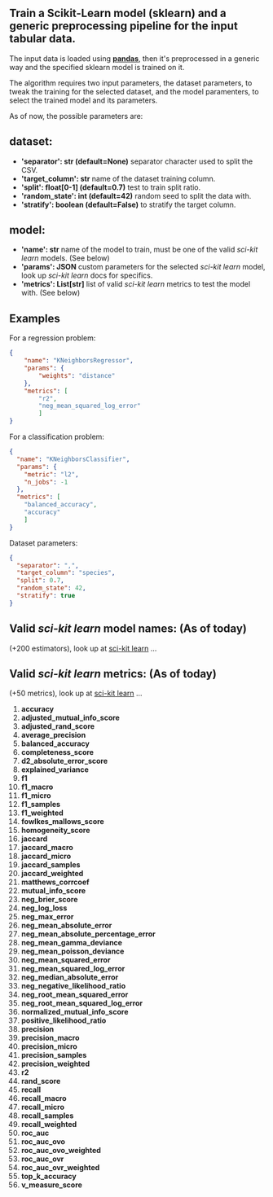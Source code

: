 ## Train a **Scikit-Learn model** (sklearn) and a generic preprocessing pipeline for the input tabular data.

The input data is loaded using [**pandas**](https://pandas.pydata.org), then it's preprocessed in a generic way and the specified sklearn model is trained on it.

The algorithm requires two input parameters, the dataset parameters, to tweak the training for the selected dataset, and the model paramenters, to select the trained model and its parameters.

As of now, the possible parameters are:

## dataset:

- **'separator': str (default=None)** separator character used to split the CSV.
- **'target_column': str** name of the dataset training column.
- **'split': float[0-1] (default=0.7)** test to train split ratio.
- **'random_state': int (default=42)** random seed to split the data with.
- **'stratify': boolean (default=False)** to stratify the target column.

## model:

- **'name': str** name of the model to train, must be one of the valid _sci-kit learn_ models. (See below)
- **'params': JSON** custom parameters for the selected _sci-kit learn_ model, look up _sci-kit learn_ docs for specifics.
- **'metrics': List[str]** list of valid _sci-kit learn_ metrics to test the model with. (See below)

## Examples

For a regression problem:

```JSON
{
    "name": "KNeighborsRegressor",
    "params": {
        "weights": "distance"
    },
    "metrics": [
        "r2",
        "neg_mean_squared_log_error"
        ]
}
```

For a classification problem:

```JSON
{
  "name": "KNeighborsClassifier",
  "params": {
    "metric": "l2",
    "n_jobs": -1
  },
  "metrics": [
    "balanced_accuracy",
    "accuracy"
    ]
}
```

Dataset parameters:

```JSON
{
  "separator": ",",
  "target_column": "species",
  "split": 0.7,
  "random_state": 42,
  "stratify": true
}
```

## Valid _sci-kit learn_ model names: (As of today)

(+200 estimators), look up at [sci-kit learn](https://scikit-learn.org/stable/modules/generated/sklearn.utils.discovery.all_estimators.html)
...

## Valid _sci-kit learn_ metrics: (As of today)

(+50 metrics), look up at [sci-kit learn](https://scikit-learn.org/stable/modules/generated/sklearn.metrics.get_scorer_names.html)
...

1. **accuracy**
2. **adjusted_mutual_info_score**
3. **adjusted_rand_score**
4. **average_precision**
5. **balanced_accuracy**
6. **completeness_score**
7. **d2_absolute_error_score**
8. **explained_variance**
9. **f1**
10. **f1_macro**
11. **f1_micro**
12. **f1_samples**
13. **f1_weighted**
14. **fowlkes_mallows_score**
15. **homogeneity_score**
16. **jaccard**
17. **jaccard_macro**
18. **jaccard_micro**
19. **jaccard_samples**
20. **jaccard_weighted**
21. **matthews_corrcoef**
22. **mutual_info_score**
23. **neg_brier_score**
24. **neg_log_loss**
25. **neg_max_error**
26. **neg_mean_absolute_error**
27. **neg_mean_absolute_percentage_error**
28. **neg_mean_gamma_deviance**
29. **neg_mean_poisson_deviance**
30. **neg_mean_squared_error**
31. **neg_mean_squared_log_error**
32. **neg_median_absolute_error**
33. **neg_negative_likelihood_ratio**
34. **neg_root_mean_squared_error**
35. **neg_root_mean_squared_log_error**
36. **normalized_mutual_info_score**
37. **positive_likelihood_ratio**
38. **precision**
39. **precision_macro**
40. **precision_micro**
41. **precision_samples**
42. **precision_weighted**
43. **r2**
44. **rand_score**
45. **recall**
46. **recall_macro**
47. **recall_micro**
48. **recall_samples**
49. **recall_weighted**
50. **roc_auc**
51. **roc_auc_ovo**
52. **roc_auc_ovo_weighted**
53. **roc_auc_ovr**
54. **roc_auc_ovr_weighted**
55. **top_k_accuracy**
56. **v_measure_score**
